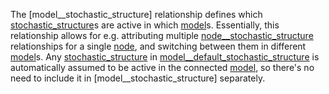 The [model\_\_stochastic\_structure] relationship defines which [stochastic\_structure](@ref)s
are active in which [model](@ref)s.
Essentially, this relationship allows for e.g. attributing multiple [node\_\_stochastic\_structure](@ref)
relationships for a single [node](@ref), and switching between them in different [model](@ref)s.
Any [stochastic\_structure](@ref) in [model\_\_default\_stochastic\_structure](@ref)
is automatically assumed to be active in the connected [model](@ref),
so there's no need to include it in [model\_\_stochastic\_structure] separately.